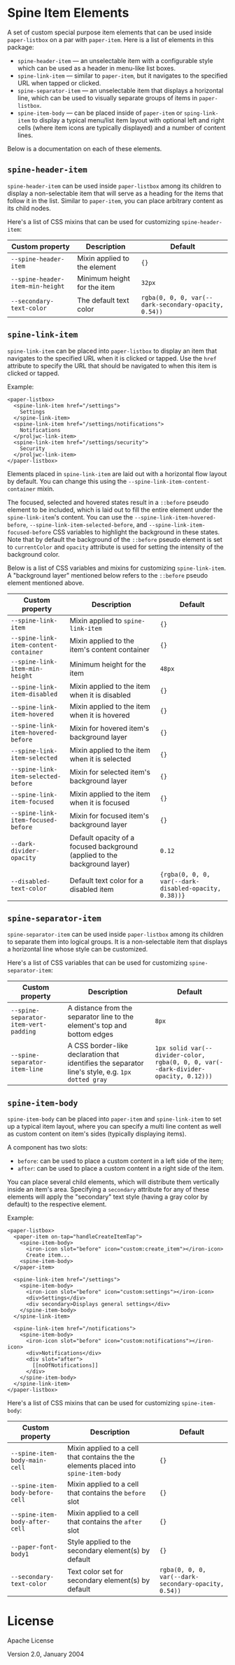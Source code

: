 # Spine Item Elements

A set of custom special purpose item elements that can be used inside `paper-listbox` on a par with 
`paper-item`. Here is a list of elements in this package:
- `spine-header-item` — an unselectable item with a configurable style which can be used as a 
  header in menu-like list boxes.
- `spine-link-item` — similar to `paper-item`, but it navigates to the specified URL when tapped
  or clicked.
- `spine-separator-item` — an unselectable item that displays a horizontal line, which can be used
  to visually separate groups of items in `paper-listbox`.
- `spine-item-body` — can be placed inside of `paper-item` or `sping-link-item` to display a 
  typical menu/list item layout with optional left and right cells (where item icons are typically 
  displayed) and a number of content lines.
  
Below is a documentation on each of these elements.

## `spine-header-item`

`spine-header-item` can be used inside `paper-listbox` among its children to display a
non-selectable item that will serve as a heading for the items that follow it in the list.
Similar to `paper-item`, you can place arbitrary content as its child nodes.

Here's a list of CSS mixins that can be used for customizing `spine-header-item`:

Custom property                  | Description                  | Default
---------------------------------|------------------------------|--------
`--spine-header-item`            | Mixin applied to the element | `{}`
`--spine-header-item-min-height` | Minimum height for the item  | `32px`
`--secondary-text-color`         | The default text color       | `rgba(0, 0, 0, var(--dark-secondary-opacity, 0.54))`

## `spine-link-item`

`spine-link-item` can be placed into `paper-listbox` to display an item that navigates to the
specified URL when it is clicked or tapped. Use the `href` attribute to specify the URL that should
be navigated to when this item is clicked or tapped.

Example:
```
<paper-listbox>
  <spine-link-item href="/settings">
    Settings
  </spine-link-item>
  <spine-link-item href="/settings/notifications">
    Notifications
  </proljwc-link-item>
  <spine-link-item href="/settings/security">
    Security
  </proljwc-link-item>
</paper-listbox>
```

Elements placed in `spine-link-item` are laid out with a horizontal flow layout by default.
You can change this using the `--spine-link-item-content-container` mixin.

The focused, selected and hovered states result in a `::before` pseudo element to be included, which
is laid out to fill the entire element under the `spine-link-item`'s content. You can use the
`--spine-link-item-hovered-before`, `--spine-link-item-selected-before`, and
`--spine-link-item-focused-before` CSS variables to highlight the background in these states. Note
that by default the background of the `::before` pseudo element is set to `currentColor` and
`opacity` attribute is used for setting the intensity of the background color.

Below is a list of CSS variables and mixins for customizing `spine-link-item`. A "background layer"
mentioned below refers to the `::before` pseudo element mentioned above.

Custom property                       | Description                                   | Default
--------------------------------------|-----------------------------------------------|----------
`--spine-link-item`                   | Mixin applied to `spine-link-item`            | `{}`
`--spine-link-item-content-container` | Mixin applied to the item's content container | `{}`
`--spine-link-item-min-height`        | Minimum height for the item                   | `48px`
`--spine-link-item-disabled`          | Mixin applied to the item when it is disabled | `{}`
`--spine-link-item-hovered`           | Mixin applied to the item when it is hovered  | `{}`
`--spine-link-item-hovered-before`    | Mixin for hovered item's background layer     | `{}`
`--spine-link-item-selected`          | Mixin applied to the item when it is selected | `{}`
`--spine-link-item-selected-before`   | Mixin for selected item's background layer    | `{}`
`--spine-link-item-focused`           | Mixin applied to the item when it is focused  | `{}`
`--spine-link-item-focused-before`    | Mixin for focused item's background layer     | `{}`
`--dark-divider-opacity`              | Default opacity of a focused background (applied to the background layer) | `0.12`
`--disabled-text-color`               | Default text color for a disabled item        | `{rgba(0, 0, 0, var(--dark-disabled-opacity, 0.38))}`

## `spine-separator-item`

`spine-separator-item` can be used inside `paper-listbox` among its children to separate them into
logical groups. It is a non-selectable item that displays a horizontal line whose style can be
customized.

Here's a list of CSS variables that can be used for customizing `spine-separator-item`:

Custom property                       | Description                                                              | Default
--------------------------------------|--------------------------------------------------------------------------|----------
`--spine-separator-item-vert-padding` | A distance from the separator line to the element's top and bottom edges | `8px`
`--spine-separator-item-line`         | A CSS border-like declaration that identifies the separator line's style, e.g. `1px dotted gray` | `1px solid var(--divider-color, rgba(0, 0, 0, var(--dark-divider-opacity, 0.12)))`

## `spine-item-body`

`spine-item-body` can be placed into `paper-item` and `spine-link-item` to set up a typical item
layout, where you can specify a multi line content as well as custom content on item's sides
(typically displaying items).

A component has two slots:
- `before`: can be used to place a custom content in a left side of the item;
- `after`: can be used to place a custom content in a right side of the item.

You can place several child elements, which will distribute them vertically inside an item's area.
Specifying a `secondary` attribute for any of these elements will apply the "secondary" text style
(having a gray color by default) to the respective element.

Example:
```
<paper-listbox>
  <paper-item on-tap="handleCreateItemTap">
    <spine-item-body>
      <iron-icon slot="before" icon="custom:create_item"></iron-icon>
      Create item...
    <spine-item-body>
  </paper-item>

  <spine-link-item href="/settings">
    <spine-item-body>
      <iron-icon slot="before" icon="custom:settings"></iron-icon>
      <div>Settings</div>
      <div secondary>Displays general settings</div>
    </spine-item-body>
  </spine-link-item>

  <spine-link-item href="/notifications">
    <spine-item-body>
      <iron-icon slot="before" icon="custom:notifications"></iron-icon>
      <div>Notifications</div>
      <div slot="after">
        [[noOfNotifications]]
      </div>
    </spine-item-body>
  </spine-link-item>
</paper-listbox>
```

Here's a list of CSS mixins that can be used for customizing `spine-item-body`:

Custom property                 | Description                                             | Default
--------------------------------|---------------------------------------------------------|----------
`--spine-item-body-main-cell`   | Mixin applied to a cell that contains the the elements placed into `spine-item-body` | `{}`
`--spine-item-body-before-cell` | Mixin applied to a cell that contains the `before` slot | `{}`
`--spine-item-body-after-cell`  | Mixin applied to a cell that contains the `after` slot  | `{}`
`--paper-font-body1`            | Style applied to the secondary element(s) by default    | `{}`
`--secondary-text-color`        | Text color set for secondary element(s) by default      | `rgba(0, 0, 0, var(--dark-secondary-opacity, 0.54))`

# License

Apache License

Version 2.0, January 2004
